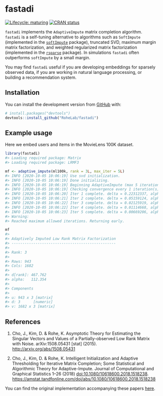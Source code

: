 
<!-- README.md is generated from README.Rmd. Please edit that file -->

# fastadi

<!-- badges: start -->

[![Lifecycle:
maturing](https://img.shields.io/badge/lifecycle-maturing-blue.svg)](https://www.tidyverse.org/lifecycle/#maturing)
[![CRAN
status](https://www.r-pkg.org/badges/version/fastadi)](https://CRAN.R-project.org/package=fastadi)
<!-- badges: end -->

`fastadi` implements the `AdaptiveImpute` matrix completion algorithm.
`fastadi` is a self-tuning alternative to algorithms such as
`SoftImpute` (implemented in the
[`softImpute`](https://cran.r-project.org/package=softImpute) package),
truncated SVD, maximum margin matrix factorization, and weighted
regularized matrix factorization (implemented in the
[`rsparse`](https://github.com/rexyai/rsparse) package). In simulations
`fastadi` often outperforms `softImpute` by a small margin.

You may find `fastadi` useful if you are developing embeddings for
sparsely observed data, if you are working in natural language
processing, or building a recommendation system.

## Installation

You can install the development version from
[GitHub](https://github.com/) with:

``` r
# install.packages("devtools")
devtools::install_github("RoheLab/fastadi")
```

## Example usage

Here we embed users and items in the MovieLens 100K dataset.

``` r
library(fastadi)
#> Loading required package: Matrix
#> Loading required package: LRMF3

mf <- adaptive_impute(ml100k, rank = 3L, max_iter = 5L)
#> INFO [2020-10-05 10:06:19] Use svd initialization.
#> INFO [2020-10-05 10:06:19] Done initializing.
#> INFO [2020-10-05 10:06:19] Beginning AdaptiveImpute (max 5 iterations).
#> INFO [2020-10-05 10:06:19] Checking convergence every 1 iteration(s).
#> INFO [2020-10-05 10:06:20] Iter 1 complete. delta = 0.22312337, alpha = 184.71
#> INFO [2020-10-05 10:06:21] Iter 2 complete. delta = 0.05159124, alpha = 154.411
#> INFO [2020-10-05 10:06:22] Iter 3 complete. delta = 0.02125919, alpha = 135.61
#> INFO [2020-10-05 10:06:22] Iter 4 complete. delta = 0.01114668, alpha = 122.308
#> INFO [2020-10-05 10:06:23] Iter 5 complete. delta = 0.00669206, alpha = 112.354
#> Warning: 
#> Reached maximum allowed iterations. Returning early.
```

``` r
mf
#> 
#> Adaptively Imputed Low Rank Matrix Factorization
#> ------------------------------------------------
#> 
#> Rank: 3
#> 
#> Rows: 943
#> Cols: 1682
#> 
#> d[rank]: 467.762
#> alpha:   112.354
#> 
#> Components
#> 
#> u: 943 x 3 [matrix] 
#> d: 3      [numeric] 
#> v: 1682 x 3 [matrix]
```

## References

1.  Cho, J., Kim, D. & Rohe, K. Asymptotic Theory for Estimating the
    Singular Vectors and Values of a Partially-observed Low Rank Matrix
    with Noise. arXiv:1508.05431 \[stat\] (2015).
    <http://arxiv.org/abs/1508.05431>

2.  Cho, J., Kim, D. & Rohe, K. Intelligent Initialization and Adaptive
    Thresholding for Iterative Matrix Completion; Some Statistical and
    Algorithmic Theory for Adaptive-Impute. Journal of Computational and
    Graphical Statistics 1–26 (2018)
    <doi:10.1080/10618600.2018.1518238>.
    <https://amstat.tandfonline.com/doi/abs/10.1080/10618600.2018.1518238>

You can find the original implementation accompanying these papers
[here](https://github.com/chojuhee/hello-world).
